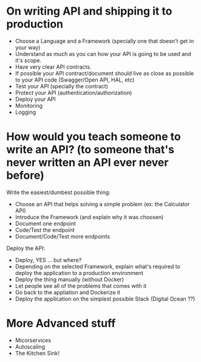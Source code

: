 # On writing API and shipping it to production

- Choose a Language and a Framework (specially one that doesn't get in your way)
- Understand as much as you can how your API is going to be used and it's scope.
- Have very clear API contracts.
- If possible your API contract/document should live as close as possible to your API code (Swagger/Open API, HAL, etc)
- Test your API (specially the contract)
- Protect your API (authentication/authorization)
- Deploy your API
- Monitoring
- Logging

# How would you teach someone to write an API? (to someone that's never written an API ever never before)

Write the easiest/dumbest possible thing:

- Choose an API that helps solving a simple problem (ex: the Calculator API)
- Introduce the Framework (and explain why it was choosen)
- Document one endpoint
- Code/Test the endpoint
- Document/Code/Test more endpoints

Deploy the API:

- Deploy, YES ... but where?
- Depending on the selected Framework, explain what's required to deploy the application to a production environment
- Deploy the thing manually (without Docker)
- Let people see all of the problems that comes with it
- Go back to the appliation and Dockerize it
- Deploy the application on the simplest possible Stack (Digital Ocean ??)

# More Advanced stuff

- Micorservices 
- Autoscaling
- The Kitchen Sink!

